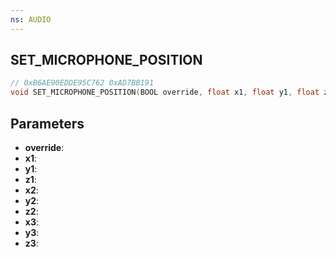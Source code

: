 ```yaml
---
ns: AUDIO
---
```

## SET_MICROPHONE_POSITION

```c
// 0xB6AE90EDDE95C762 0xAD7BB191
void SET_MICROPHONE_POSITION(BOOL override, float x1, float y1, float z1, float x2, float y2, float z2, float x3, float y3, float z3);
```

## Parameters
* **override**:
* **x1**:
* **y1**:
* **z1**:
* **x2**:
* **y2**:
* **z2**:
* **x3**:
* **y3**:
* **z3**:

